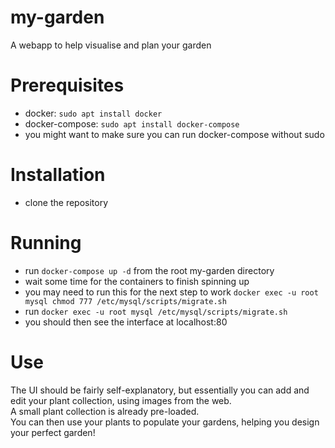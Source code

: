 # my-garden
A webapp to help visualise and plan your garden

# Prerequisites
  - docker: `sudo apt install docker`
  - docker-compose: `sudo apt install docker-compose`
  - you might want to make sure you can run docker-compose without sudo
  
# Installation
  - clone the repository

# Running
  - run `docker-compose up -d` from the root my-garden directory
  - wait some time for the containers to finish spinning up
  - you may need to run this for the next step to work `docker exec -u root mysql chmod 777 /etc/mysql/scripts/migrate.sh`
  - run `docker exec -u root mysql /etc/mysql/scripts/migrate.sh`
  - you should then see the interface at localhost:80

# Use
The UI should be fairly self-explanatory, but essentially you can add and edit your plant collection, using images from the web.  
A small plant collection is already pre-loaded.  
You can then use your plants to populate your gardens, helping you design your perfect garden!
